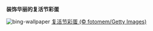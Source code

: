 
**装饰华丽的复活节彩蛋**

![bing-wallpaper](https://www.bing.com/th?id=OHR.LithuanianEggs_ZH-CN6609820454_1920x1080.jpg)
[复活节彩蛋 (© fotomem/Getty Images)](https://www.bing.com/search?q=%E5%A4%8D%E6%B4%BB%E8%8A%82%E5%BD%A9%E8%9B%8B&amp;form=hpcapt&amp;mkt=zh-cn)
  